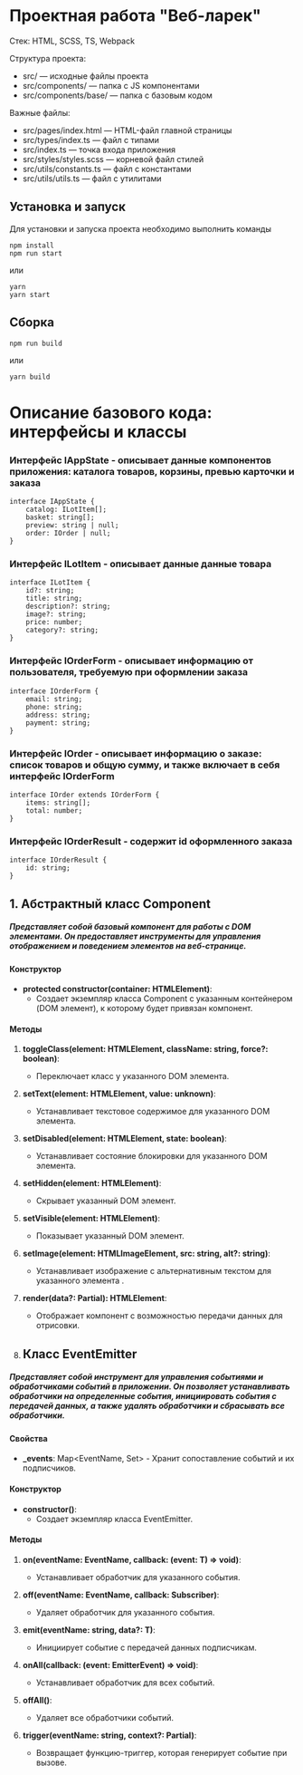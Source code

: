 # Проектная работа "Веб-ларек"

Стек: HTML, SCSS, TS, Webpack

Структура проекта:
- src/ — исходные файлы проекта
- src/components/ — папка с JS компонентами
- src/components/base/ — папка с базовым кодом

Важные файлы:
- src/pages/index.html — HTML-файл главной страницы
- src/types/index.ts — файл с типами
- src/index.ts — точка входа приложения
- src/styles/styles.scss — корневой файл стилей
- src/utils/constants.ts — файл с константами
- src/utils/utils.ts — файл с утилитами

## Установка и запуск
Для установки и запуска проекта необходимо выполнить команды

```
npm install
npm run start
```

или

```
yarn
yarn start
```
## Сборка

```
npm run build
```

или

```
yarn build

```

# Описание базового кода: интерфейсы и классы

### Интерфейс IAppState - описывает данные компонентов приложения: каталога товаров, корзины, превью карточки и заказа

```
interface IAppState {
    catalog: ILotItem[];
    basket: string[];
    preview: string | null;
    order: IOrder | null;
}
```

### Интерфейс ILotItem - описывает данные данные товара

```
interface ILotItem {
    id?: string;
    title: string;
    description?: string;
    image?: string;
    price: number;
    category?: string;
}
```

### Интерфейс IOrderForm - описывает информацию от пользователя, требуемую при оформлении заказа

```
interface IOrderForm {
    email: string;
    phone: string;
    address: string;
    payment: string;
}
```

### Интерфейс IOrder - описывает информацию о заказе: список товаров и общую сумму, и также включает в себя интерфейс IOrderForm

```
interface IOrder extends IOrderForm {
    items: string[];
    total: number;
}
```

### Интерфейс IOrderResult - содержит id оформленного заказа

```
interface IOrderResult {
    id: string;
}
```

## 1. Абстрактный класс Component<T> 
##### Представляет собой базовый компонент для работы с DOM элементами. Он предоставляет инструменты для управления отображением и поведением элементов на веб-странице.

#### Конструктор
- **protected constructor(container: HTMLElement)**:
  - Создает экземпляр класса Component с указанным контейнером (DOM элемент), к которому будет привязан компонент.

#### Методы
1. **toggleClass(element: HTMLElement, className: string, force?: boolean)**:
   - Переключает класс у указанного DOM элемента.
   
2. **setText(element: HTMLElement, value: unknown)**:
   - Устанавливает текстовое содержимое для указанного DOM элемента.
   
3. **setDisabled(element: HTMLElement, state: boolean)**:
   - Устанавливает состояние блокировки для указанного DOM элемента.
   
4. **setHidden(element: HTMLElement)**:
   - Скрывает указанный DOM элемент.
   
5. **setVisible(element: HTMLElement)**:
   - Показывает указанный DOM элемент.
   
6. **setImage(element: HTMLImageElement, src: string, alt?: string)**:
   - Устанавливает изображение с альтернативным текстом для указанного элемента <img>.
   
7. **render(data?: Partial<T>): HTMLElement**:
   - Отображает компонент с возможностью передачи данных для отрисовки.
  
2. ## Класс EventEmitter

##### Представляет собой инструмент для управления событиями и обработчиками событий в приложении. Он позволяет устанавливать обработчики на определенные события, инициировать события с передачей данных, а также удалять обработчики и сбрасывать все обработчики.

#### Свойства
- **_events**: Map<EventName, Set<Subscriber>> - Хранит сопоставление событий и их подписчиков.

#### Конструктор
- **constructor()**:
  - Создает экземпляр класса EventEmitter.

#### Методы
1. **on<T extends object>(eventName: EventName, callback: (event: T) => void)**:
   - Устанавливает обработчик для указанного события.
   
2. **off(eventName: EventName, callback: Subscriber)**:
   - Удаляет обработчик для указанного события.
   
3. **emit<T extends object>(eventName: string, data?: T)**:
   - Инициирует событие с передачей данных подписчикам.
   
4. **onAll(callback: (event: EmitterEvent) => void)**:
   - Устанавливает обработчик для всех событий.
   
5. **offAll()**:
   - Удаляет все обработчики событий.
   
6. **trigger<T extends object>(eventName: string, context?: Partial<T>)**:
   - Возвращает функцию-триггер, которая генерирует событие при вызове.

